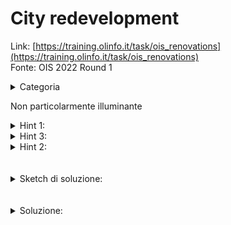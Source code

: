 # City redevelopment
Link: [https://training.olinfo.it/task/ois_renovations](https://training.olinfo.it/task/ois_renovations)    
Fonte: OIS 2022 Round 1
<details>
  <summary>Categoria</summary>

  math, ds
</details>
       
Non particolarmente illuminante
<details>
  <summary>Hint 1:</summary>

  Ignora K e trova una formula per calcolare le query
</details>
<details>
  <summary>Hint 3:</summary>

  Come tratto gli elementi < K?
</details>
<details>
  <summary>Hint 2:</summary>

  Usa un segment, precacola il fattoriale e usa gli inversi per calcolare la formula in logN
</details>
<br></br> 

<details>
  <summary>Sketch di soluzione:</summary>

  Innanizittutto per ogni i V[i] = max(V[i], K), perché ogni volta che faccio una query sono costretto ad aumentarlo fino a K.   
  Poi costruisco un segment tree con somma sull'intervallo.   
  Per rispondere alle query basta fare stars and bars, in particolare con s - somma(l, r) caramelle e r-l+1 bambini.   
  Precalcolo il fattoriale e uso gli inversi per concludere.  
</details>
<br></br>

<details>
  <summary>Soluzione:</summary>

  ```cpp
  #include <bits/stdc++.h>
  #define ll long long
  using namespace std;

  template<typename T>
  struct segtree{
    T n;
    vector<T> t;
    function<T(T, T)> f;
    segtree(vector<T> v, function<T(T, T)> f): f(f){
      n = 1;
      while(n<v.size()) n *= 2;
      t.resize(2*n, 0);
      for(int i = 0; i<v.size(); i++) t[i+n] = v[i];
      for(int i = n-1; i>0; i--) t[i] = f(t[i*2], t[i*2+1]);
    }
    void upd(int x, T k){
      x += n;
      t[x] = k;
      for(x/=2; x>=1; x/=2){
        t[x] = f(t[x*2], t[x*2+1]);
      }
    }
    T query(int l, int r){
      l +=n; r +=n;
      T s= 0;
      for(; l<=r; l/=2, r/=2){
        if(l%2) s = f(t[l++], s);
        if(!(r%2)) s = f(s, t[r--]);
      }
      return s;
    }
  };

  const ll md = 1e9+7;
  vector<ll> fact;

  ll fastexp(ll a, ll b){
    if(b==0) return 1;
    ll c = fastexp(a, b/2);
    if(b%2) return (((c*c)%md)*a)%md;
    return (c*c)%md;
  }

  ll binomiale(ll n, ll k){
    ll ans = fact[n];
    ans *= fastexp(fact[k], md-2);
    ans %= md;
    ans *= fastexp(fact[n-k], md-2);
    ans %= md;
    return ans;
  }

  int main(){
    ll n, q, k; cin >> n >> q >> k;
    vector<ll> vec(n);
    for(int i = 0; i<n; i++){
      cin >> vec[i];
      vec[i] = max(k, vec[i]);
    }
    segtree t = segtree<ll>(vec, [](int a, int b){return a + b;});

    fact.resize(3e6);
    fact[0]=1;
    for(int i = 1; i<3e6; i++) fact[i] = (fact[i-1]*i)%md;

    while(q--){
      int type; cin >> type;
      if(type==1){
        ll a, b; cin >> a >> b;
        a--;
        t.upd(a, max(k, b));
      }
      else{
        ll l, r, s; cin >> l >> r >> s;
        l--; r--;
        ll sum = t.query(l, r);
        if(sum > s) cout << "0\n";
        else{
            cout << binomiale(s-sum + r-l, r-l) << '\n';
        }
      }
    }
    return 0;
  }


  ``` 
</details>